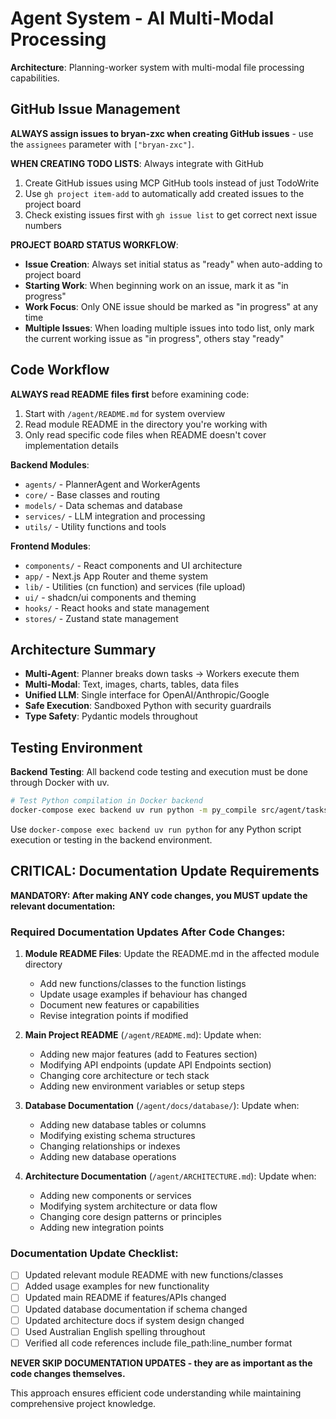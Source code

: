 # Agent System - AI Multi-Modal Processing

**Architecture**: Planning-worker system with multi-modal file processing capabilities.

## GitHub Issue Management

**ALWAYS assign issues to bryan-zxc when creating GitHub issues** - use the `assignees` parameter with `["bryan-zxc"]`.

**WHEN CREATING TODO LISTS**: Always integrate with GitHub
1. Create GitHub issues using MCP GitHub tools instead of just TodoWrite
2. Use `gh project item-add` to automatically add created issues to the project board
3. Check existing issues first with `gh issue list` to get correct next issue numbers

**PROJECT BOARD STATUS WORKFLOW**:
- **Issue Creation**: Always set initial status as "ready" when auto-adding to project board
- **Starting Work**: When beginning work on an issue, mark it as "in progress"
- **Work Focus**: Only ONE issue should be marked as "in progress" at any time
- **Multiple Issues**: When loading multiple issues into todo list, only mark the current working issue as "in progress", others stay "ready"

## Code Workflow

**ALWAYS read README files first** before examining code:

1. Start with `/agent/README.md` for system overview
2. Read module README in the directory you're working with
3. Only read specific code files when README doesn't cover implementation details

**Backend Modules**:
- `agents/` - PlannerAgent and WorkerAgents  
- `core/` - Base classes and routing
- `models/` - Data schemas and database
- `services/` - LLM integration and processing
- `utils/` - Utility functions and tools

**Frontend Modules**:
- `components/` - React components and UI architecture
- `app/` - Next.js App Router and theme system
- `lib/` - Utilities (cn function) and services (file upload)
- `ui/` - shadcn/ui components and theming
- `hooks/` - React hooks and state management
- `stores/` - Zustand state management

## Architecture Summary

- **Multi-Agent**: Planner breaks down tasks → Workers execute them
- **Multi-Modal**: Text, images, charts, tables, data files
- **Unified LLM**: Single interface for OpenAI/Anthropic/Google
- **Safe Execution**: Sandboxed Python with security guardrails
- **Type Safety**: Pydantic models throughout

## Testing Environment

**Backend Testing**: All backend code testing and execution must be done through Docker with uv.

```bash
# Test Python compilation in Docker backend
docker-compose exec backend uv run python -m py_compile src/agent/tasks/worker_tasks.py
```

Use `docker-compose exec backend uv run python` for any Python script execution or testing in the backend environment.

## CRITICAL: Documentation Update Requirements

**MANDATORY: After making ANY code changes, you MUST update the relevant documentation:**

### Required Documentation Updates After Code Changes:

1. **Module README Files**: Update the README.md in the affected module directory
   - Add new functions/classes to the function listings
   - Update usage examples if behaviour has changed
   - Document new features or capabilities
   - Revise integration points if modified

2. **Main Project README** (`/agent/README.md`): Update when:
   - Adding new major features (add to Features section)
   - Modifying API endpoints (update API Endpoints section)
   - Changing core architecture or tech stack
   - Adding new environment variables or setup steps

3. **Database Documentation** (`/agent/docs/database/`): Update when:
   - Adding new database tables or columns
   - Modifying existing schema structures
   - Changing relationships or indexes
   - Adding new database operations

4. **Architecture Documentation** (`/agent/ARCHITECTURE.md`): Update when:
   - Adding new components or services
   - Modifying system architecture or data flow
   - Changing core design patterns or principles
   - Adding new integration points

### Documentation Update Checklist:

- [ ] Updated relevant module README with new functions/classes
- [ ] Added usage examples for new functionality  
- [ ] Updated main README if features/APIs changed
- [ ] Updated database documentation if schema changed
- [ ] Updated architecture docs if system design changed
- [ ] Used Australian English spelling throughout
- [ ] Verified all code references include file_path:line_number format

**NEVER SKIP DOCUMENTATION UPDATES - they are as important as the code changes themselves.**

This approach ensures efficient code understanding while maintaining comprehensive project knowledge.